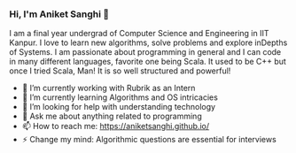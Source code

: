 ### Hi, I'm Aniket Sanghi 👋

<!--
**AniketSanghi/AniketSanghi** is a ✨ _special_ ✨ repository because its `README.md` (this file) appears on your GitHub profile.

Here are some ideas to get you started:

- 🔭 I’m currently working on ...
- 🌱 I’m currently learning ...
- 👯 I’m looking to collaborate on ...
- 🤔 I’m looking for help with ...
- 💬 Ask me about ...
- 📫 How to reach me: ...
- 😄 Pronouns: ...
- ⚡ Fun fact: ...
-->

I am a final year undergrad of Computer Science and Engineering in IIT Kanpur. I love to learn new algorithms, solve problems and explore inDepths of Systems. I am passionate about programming in general and I can code in many different languages, favorite one being Scala. It used to be C++ but once I tried Scala, Man! It is so well structured and powerful!  

- 🔭 I’m currently working with Rubrik as an Intern
- 🌱 I’m currently learning Algorithms and OS intricacies
- 🤔 I’m looking for help with understanding technology
- 💬 Ask me about anything related to programming
- 📫 How to reach me: https://aniketsanghi.github.io/
- ⚡ Change my mind: Algorithmic questions are essential for interviews
